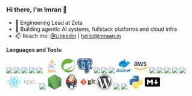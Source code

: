 ### Hi there, I'm Imran 👋

- 👷 Engineering Lead at Zeta
- 🧠 Building agentic AI systems, fullstack platforms and cloud infra
- 📫 Reach me: [@Linkedin](https://www.linkedin.com/in/imazumder/) | [hello@imraan.in](mailto:hello@imraan.in)

**Languages and Tools:**  

<code><img src='https://avatars.githubusercontent.com/u/118180103?s=200&v=4' height='40px'></code> <!-- OpenAI -->
<code><img src='https://avatars.githubusercontent.com/u/139895814?s=200&v=4' height='40px'></code> <!-- LangChain -->
<code><img src='https://avatars.githubusercontent.com/u/16734571?s=200&v=4' height='40px'></code> <!-- Gemini (Placeholder) -->
<code><img src='https://avatars.githubusercontent.com/u/14985020?s=200&v=4' height='40px'></code> <!-- Ollama -->
<code><img src='https://upload.wikimedia.org/wikipedia/commons/thumb/9/98/Vector_space.svg/768px-Vector_space.svg.png' height='40px'></code> <!-- RAG (vector icon placeholder) -->
<code><img src='https://raw.githubusercontent.com/github/explore/master/topics/java/java.png' height='40px'></code>
<code><img src='https://raw.githubusercontent.com/github/explore/master/topics/spring/spring.png' height='40px'></code>
<code><img src='https://raw.githubusercontent.com/github/explore/master/topics/postgresql/postgresql.png' height='40px'></code>
<code><img src='https://raw.githubusercontent.com/sammwyy/sammwyy/master/skills/mongo.png' height='40px'></code>
<code><img src='https://raw.githubusercontent.com/sammwyy/sammwyy/master/skills/mysql.png' height='40px'></code>
<code><img src='https://raw.githubusercontent.com/sammwyy/sammwyy/master/skills/mariadb.png' height='40px'></code>
<code><img src='https://raw.githubusercontent.com/github/explore/master/topics/docker/docker.png' height='40px'></code>
<code><img src='https://raw.githubusercontent.com/github/explore/master/topics/aws/aws.png' height='40px'></code>
<code><img src='https://raw.githubusercontent.com/github/explore/master/topics/gcp/gcp.png' height='40px'></code>
<code><img src='https://raw.githubusercontent.com/sammwyy/sammwyy/master/skills/html.png' height='40px'></code>
<code><img src='https://raw.githubusercontent.com/sammwyy/sammwyy/master/skills/css.png' height='40px'></code>
<code><img src='https://raw.githubusercontent.com/sammwyy/sammwyy/master/skills/javascript.jpg' height='40px'></code>
<code><img src='https://raw.githubusercontent.com/sammwyy/sammwyy/master/skills/typescript.png' height='40px'></code>
<code><img height="40" src="https://raw.githubusercontent.com/github/explore/master/topics/react/react.png"></code>
<code><img height="40" src="https://raw.githubusercontent.com/github/explore/master/topics/nextjs/nextjs.png"></code>
<code><img src='https://raw.githubusercontent.com/sammwyy/sammwyy/master/skills/php.png' height='40px'></code>
<code><img height="40" src="https://raw.githubusercontent.com/github/explore/master/topics/nodejs/nodejs.png"></code>
<code><img src='https://raw.githubusercontent.com/github/explore/master/topics/jenkins/jenkins.png' height='40px'></code>
<code><img src='https://raw.githubusercontent.com/github/explore/master/topics/git/git.png' height='40px'></code>
<code><img src='https://raw.githubusercontent.com/github/explore/master/topics/wordpress/wordpress.png' height='40px'></code>
<code><img src='https://raw.githubusercontent.com/github/explore/master/topics/adobe/adobe.png' height='40px'></code>
<code><img src='https://raw.githubusercontent.com/github/explore/master/topics/google-analytics/google-analytics.png' height='40px'></code>
<code><img src='https://raw.githubusercontent.com/github/explore/master/topics/python/python.png' height='40px'></code>
<code><img src='https://raw.githubusercontent.com/github/explore/master/topics/markdown/markdown.png' height='40px'></code>
